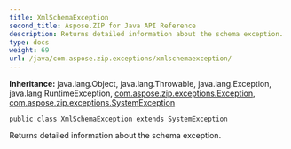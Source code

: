 ```yaml
---
title: XmlSchemaException
second_title: Aspose.ZIP for Java API Reference
description: Returns detailed information about the schema exception.
type: docs
weight: 69
url: /java/com.aspose.zip.exceptions/xmlschemaexception/
---
```


**Inheritance:**
java.lang.Object, java.lang.Throwable, java.lang.Exception, java.lang.RuntimeException, [com.aspose.zip.exceptions.Exception](../../com.aspose.zip.exceptions/exception), [com.aspose.zip.exceptions.SystemException](../../com.aspose.zip.exceptions/systemexception)
```
public class XmlSchemaException extends SystemException
```

Returns detailed information about the schema exception.
